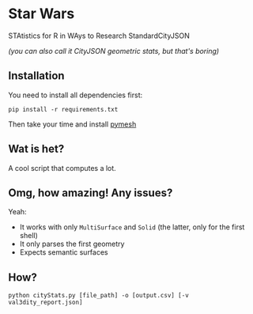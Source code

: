 # Star Wars

STAtistics for R in WAys to Research StandardCityJSON

*(you can also call it CityJSON geometric stats, but that's boring)*

## Installation

You need to install all dependencies first:

```
pip install -r requirements.txt
```

Then take your time and install [pymesh](https://pymesh.readthedocs.io/en/latest/installation.html)

## Wat is het?

A cool script that computes a lot.

## Omg, how amazing! Any issues?

Yeah:
- It works with only `MultiSurface` and `Solid` (the latter, only for the first shell)
- It only parses the first geometry
- Expects semantic surfaces

## How?

```
python cityStats.py [file_path] -o [output.csv] [-v val3dity_report.json]
```